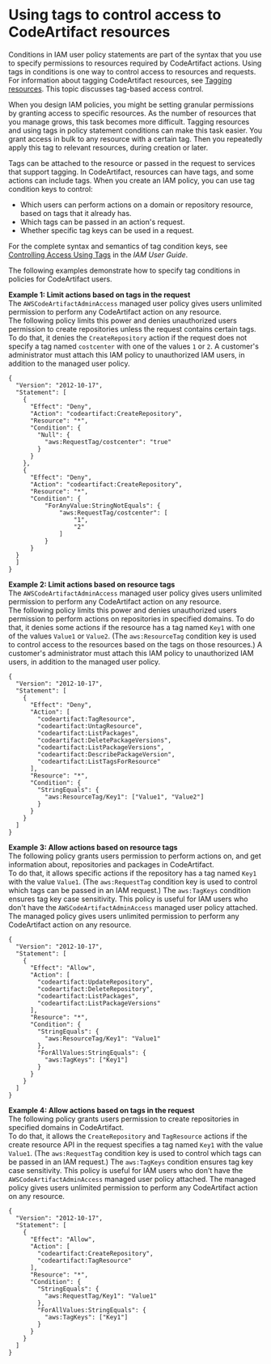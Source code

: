 # Using tags to control access to CodeArtifact resources<a name="tag-based-access-control"></a>

Conditions in IAM user policy statements are part of the syntax that you use to specify permissions to resources required by CodeArtifact actions\. Using tags in conditions is one way to control access to resources and requests\. For information about tagging CodeArtifact resources, see [Tagging resources](tag-resources.md)\. This topic discusses tag\-based access control\.

When you design IAM policies, you might be setting granular permissions by granting access to specific resources\. As the number of resources that you manage grows, this task becomes more difficult\. Tagging resources and using tags in policy statement conditions can make this task easier\. You grant access in bulk to any resource with a certain tag\. Then you repeatedly apply this tag to relevant resources, during creation or later\.

Tags can be attached to the resource or passed in the request to services that support tagging\. In CodeArtifact, resources can have tags, and some actions can include tags\. When you create an IAM policy, you can use tag condition keys to control:
+ Which users can perform actions on a domain or repository resource, based on tags that it already has\.
+ Which tags can be passed in an action's request\.
+ Whether specific tag keys can be used in a request\.

For the complete syntax and semantics of tag condition keys, see [Controlling Access Using Tags](https://docs.aws.amazon.com/IAM/latest/UserGuide/access_tags.html) in the *IAM User Guide*\.

The following examples demonstrate how to specify tag conditions in policies for CodeArtifact users\.

**Example 1: Limit actions based on tags in the request**  
The `AWSCodeArtifactAdminAccess` managed user policy gives users unlimited permission to perform any CodeArtifact action on any resource\.  
The following policy limits this power and denies unauthorized users permission to create repositories unless the request contains certain tags\. To do that, it denies the `CreateRepository` action if the request does not specify a tag named `costcenter` with one of the values `1` or `2`\. A customer's administrator must attach this IAM policy to unauthorized IAM users, in addition to the managed user policy\.  

```
{
  "Version": "2012-10-17",
  "Statement": [
    {
      "Effect": "Deny",
      "Action": "codeartifact:CreateRepository",
      "Resource": "*",
      "Condition": {
        "Null": {
          "aws:RequestTag/costcenter": "true"
        }
      }
    },
    {
      "Effect": "Deny",
      "Action": "codeartifact:CreateRepository",
      "Resource": "*",
      "Condition": {
          "ForAnyValue:StringNotEquals": {
              "aws:RequestTag/costcenter": [
                  "1",
                  "2"
              ]
          }
      }
  }
  ]
}
```

**Example 2: Limit actions based on resource tags**  
The `AWSCodeArtifactAdminAccess` managed user policy gives users unlimited permission to perform any CodeArtifact action on any resource\.  
The following policy limits this power and denies unauthorized users permission to perform actions on repositories in specified domains\. To do that, it denies some actions if the resource has a tag named `Key1` with one of the values `Value1` or `Value2`\. \(The `aws:ResourceTag` condition key is used to control access to the resources based on the tags on those resources\.\) A customer's administrator must attach this IAM policy to unauthorized IAM users, in addition to the managed user policy\.  

```
{
  "Version": "2012-10-17",
  "Statement": [
    {
      "Effect": "Deny",
      "Action": [
        "codeartifact:TagResource",
        "codeartifact:UntagResource",
        "codeartifact:ListPackages",
        "codeartifact:DeletePackageVersions",
        "codeartifact:ListPackageVersions",
        "codeartifact:DescribePackageVersion",
        "codeartifact:ListTagsForResource"
      ],
      "Resource": "*",
      "Condition": {
        "StringEquals": {
          "aws:ResourceTag/Key1": ["Value1", "Value2"]
        }
      }
    }
  ]
}
```

**Example 3: Allow actions based on resource tags**  
The following policy grants users permission to perform actions on, and get information about, repositories and packages in CodeArtifact\.  
To do that, it allows specific actions if the repository has a tag named `Key1` with the value `Value1`\. \(The `aws:RequestTag` condition key is used to control which tags can be passed in an IAM request\.\) The `aws:TagKeys` condition ensures tag key case sensitivity\. This policy is useful for IAM users who don't have the `AWSCodeArtifactAdminAccess` managed user policy attached\. The managed policy gives users unlimited permission to perform any CodeArtifact action on any resource\.  

```
{
  "Version": "2012-10-17",
  "Statement": [
    {
      "Effect": "Allow",
      "Action": [
        "codeartifact:UpdateRepository",
        "codeartifact:DeleteRepository",
        "codeartifact:ListPackages",
        "codeartifact:ListPackageVersions"
      ],
      "Resource": "*",
      "Condition": {
        "StringEquals": {
          "aws:ResourceTag/Key1": "Value1"
        },
        "ForAllValues:StringEquals": {
          "aws:TagKeys": ["Key1"]
        }
      }
    }
  ]
}
```

**Example 4: Allow actions based on tags in the request**  
The following policy grants users permission to create repositories in specified domains in CodeArtifact\.  
To do that, it allows the `CreateRepository` and `TagResource` actions if the create resource API in the request specifies a tag named `Key1` with the value `Value1`\. \(The `aws:RequestTag` condition key is used to control which tags can be passed in an IAM request\.\) The `aws:TagKeys` condition ensures tag key case sensitivity\. This policy is useful for IAM users who don't have the `AWSCodeArtifactAdminAccess` managed user policy attached\. The managed policy gives users unlimited permission to perform any CodeArtifact action on any resource\.  

```
{
  "Version": "2012-10-17",
  "Statement": [
    {
      "Effect": "Allow",
      "Action": [
        "codeartifact:CreateRepository",
        "codeartifact:TagResource"
      ],
      "Resource": "*",
      "Condition": {
        "StringEquals": {
          "aws:RequestTag/Key1": "Value1"
        },
        "ForAllValues:StringEquals": {
          "aws:TagKeys": ["Key1"]
        }
      }
    }
  ]
}
```